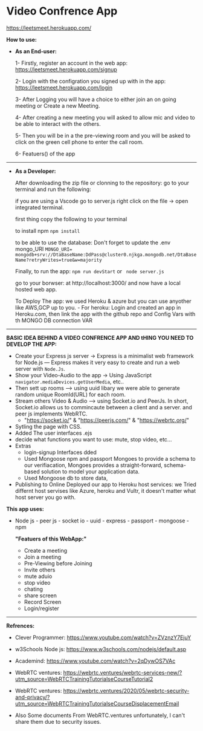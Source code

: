 # Video Confrence App 
https://leetsmeet.herokuapp.com/ 

**How to use:**

* **As an End-user:**

     1- Firstly, register an account in the web app: https://leetsmeet.herokuapp.com/signup

     2- Login with the configration you signed up with in the app: https://leetsmeet.herokuapp.com/login

     3- After Logging you will have a choice to either join an on going meeting or Create a new Meeting.

     4- After creating a new meeting you will asked to allow mic and video to be able to interact with the others. 

     5- Then you will be in a the pre-viewing room and you will be asked to click on the green cell phone to enter the call room.
     
     6- Featuers() of the app 
 ------------------------------------------------------------------------------------------------------------------------------------------------------------------------------
 
* **As a Developer:**

    After downloading the zip file or clonning to the repository: 
    go to your terminal and run the following: 

    if you are using a Vscode go to server.js right click on the file -> open integrated terminal. 

    first thing copy the following to your terminal

    to install npm 
    `npm install` 

    to be able to use the database: Don't forget to update the .env  mongo_URI 
    `MONGO_URI= mongodb+srv://DtaBaseName:DdPass@cluster0.njkga.mongodb.net/DtaBaseName?retryWrites=true&w=majority` 

    Finally, to run the app: 
    `npm run devStart` or ` node server.js`

    go to your borwser: at http://localhost:3000/ and now have a local hosted web app.
     
    To Deploy The app: we used Heroku & azure but you can use anyother like AWS,GCP up to you.
          - For heroku: Login and created an app in Heroku.com, then link the app with the github repo and Config Vars with th MONGO DB connection VAR
-------------------------------------------------------------------------------------------------------------------------------------------------------------------------------
**BASIC IDEA BEHIND A VIDEO CONFRENCE APP AND tHING YOU NEED TO DEVELOP THE APP:**

- Create your Express js server ->  Express is a minimalist web framework for Node.js — Express makes it very easy to create and run a web server with `Node.Js`.
- Show your Video-Audio to the app -> Using JavaScript `navigator.mediaDevices.getUserMedia`, etc.. 
- Then sett up rooms --> using uuid libary we were able to generate random unique RoomId(URL) for each room.
- Stream others Video & Audio -->  using Socket.io and PeerJs. In short, Socket.io allows us to commincaute between a client and a server. and peer js implements WebRTC. 
    - "https://socket.io/" & "https://peerjs.com/" & "https://webrtc.org/" 
- Sytling the page with CSS. 
- Added The user interfaces .ejs 
- decide what functions you want to use: mute, stop video, etc... 
- Extras
     - login-signup Interfaces dded 
     - Used Mongoose npm and passport Mongoes to provide a schema to our verifiacation, Mongoes provides a straight-forward, schema-based solution to model your application data.
     - Used Mongoose db to store data, 
- Publishing to Online Deployed our app to Heroku host services: we Tried differnt host servises like Azure, heroku and Vultr, it doesn't matter what host server you go with.  


**This app uses:**
- Node js - peer js - socket io - uuid - express - passport - mongoose - npm 

     
    **"Featuers of this WebApp:"**
     - Create a meeting
     - Join a meeting
     - Pre-Viewing before Joining
     - Invite others
     - mute aduio
     - stop video
     - chating
     - share screen
     - Record Screen
     - Login/register
     
-------------------------------------------------------------------------------------------------------------------------------------------------------------------------------
**Refrences:**

- Clever Programmer: https://www.youtube.com/watch?v=ZVznzY7EjuY

- w3Schools Node js: https://www.w3schools.com/nodejs/default.asp

- Academind: https://www.youtube.com/watch?v=2qDywOS7VAc 

- WebRTC ventures: https://webrtc.ventures/webrtc-services-new/?utm_source=WebRTCTrainingTutorialseCourseTutorial2

- WebRTC ventures: https://webrtc.ventures/2020/05/webrtc-security-and-privacy/?utm_source=WebRTCTrainingTutorialseCourseDisplacementEmail

- Also Some documents From WebRTC.ventures unfortunately, I can't share them due to security issues.



